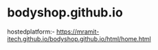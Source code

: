 # bodyshop.github.io
hostedplatform:- https://mramit-itech.github.io/bodyshop.github.io/html/home.html
